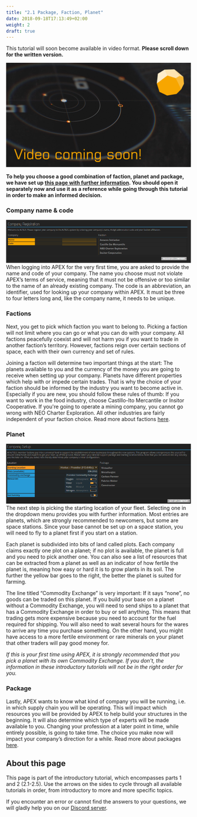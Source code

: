 ```yaml
---
title: "2.1 Package, Faction, Planet"
date: 2018-09-18T17:13:49+02:00
weight: 2
draft: true
---
```


This tutorial will soon become available in video format. __Please scroll down for the written version.__

![Package, faction, planet video](thumbnail-tutorial-coming.png)

__To help you choose a good combination of faction, planet and package, we have set up [this page with further information](../../wiki/packages-factions). You should open it separately now and use it as a reference while going through this tutorial in order to make an informed decision.__

### Company name & code

![Company name and code](company-name-and-code.png)
When logging into APEX for the very first time, you are asked to provide the name and code of your company. The name you choose must not violate APEX’s terms of service, meaning that it must not be offensive or too similar to the name of an already existing company. The code is an abbreviation, an identifier, used for looking up your company within APEX. It must be three to four letters long and, like the company name, it needs to be unique.

### Factions
Next, you get to pick which faction you want to belong to. Picking a faction will not limit where you can go or what you can do with your company. All factions peacefully coexist and will not harm you if you want to trade in another faction’s territory. However, factions reign over certain sections of space, each with their own currency and set of rules.

Joining a faction will determine two important things at the start: The planets available to you and the currency of the money you are going to receive when setting up your company. Planets have different properties which help with or impede certain trades. That is why the choice of your faction should be informed by the industry you want to become active in. Especially if you are new, you should follow these rules of thumb: If you want to work in the food industry, choose Castillo-Ito Mercantile or Insitor Cooperative. If you're going to operate a mining company, you cannot go wrong with NEO Charter Exploration. All other industries are fairly independent of your faction choice. Read more about factions [here](../../wiki/packages-factions/#factions).

### Planet
![Planet and package selection](pick-planet-and-package.png)
The next step is picking the starting location of your fleet. Selecting one in the dropdown menu provides you with further information. Most entries are planets, which are strongly recommended to newcomers, but some are space stations. Since your base cannot be set up on a space station, you will need to fly to a planet first if you start on a station.

Each planet is subdivided into bits of land called plots. Each company claims exactly one plot on a planet; if no plot is available, the planet is full and you need to pick another one. You can also see a list of resources that can be extracted from a planet as well as an indicator of how fertile the planet is, meaning how easy or hard it is to grow plants in its soil. The further the yellow bar goes to the right, the better the planet is suited for farming.

The line titled “Commodity Exchange” is very important: If it says “none”, no goods can be traded on this planet. If you build your base on a planet without a Commodity Exchange, you will need to send ships to a planet that has a Commodity Exchange in order to buy or sell anything. This means that trading gets more expensive because you need to account for the fuel required for shipping. You will also need to wait several hours for the wares to arrive any time you purchase something. On the other hand, you might have access to a more fertile environment or rare minerals on your planet that other traders will pay good money for.

_If this is your first time using APEX, it is strongly recommended that you pick a planet with its own Commodity Exchange. If you don't, the information in these introductory tutorials will not be in the right order for you._

### Package
Lastly, APEX wants to know what kind of company you will be running, i.e. in which supply chain you will be operating. This will impact which resources you will be provided by APEX to help build your structures in the beginning. It will also determine which type of experts will be made available to you. Changing your profession at a later point in time, while entirely possible, is going to take time. The choice you make now will impact your company’s direction for a while. Read more about packages [here](../../wiki/packages-factions/#packages).


## About this page

This page is part of the introductory tutorial, which encompasses parts 1 and 2 (2.1-2.5). Use the arrows on the sides to cycle through all available tutorials in order, from introductory to more and more specific topics.

If you encounter an error or cannot find the answers to your questions, we will gladly help you on our [Discord server](https://discordapp.com/invite/G7gj7PT).